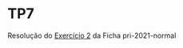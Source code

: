 # TP7

Resolução do [Exercício 2](https://di.uminho.pt/~jcr/AULAS/didac/RepFichas/site/fichas/pri-2021-normal.html) da Ficha pri-2021-normal